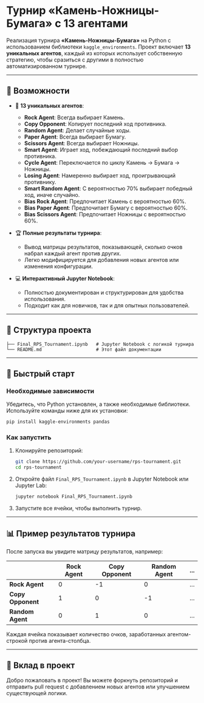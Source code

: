 
# Турнир «Камень-Ножницы-Бумага» с 13 агентами

Реализация турнира **«Камень-Ножницы-Бумага»** на Python с использованием библиотеки `kaggle_environments`. Проект включает **13 уникальных агентов**, каждый из которых использует собственную стратегию, чтобы сразиться с другими в полностью автоматизированном турнире.

---

## 📌 Возможности

- 🧠 **13 уникальных агентов**:
  - **Rock Agent**: Всегда выбирает Камень.
  - **Copy Opponent**: Копирует последний ход противника.
  - **Random Agent**: Делает случайные ходы.
  - **Paper Agent**: Всегда выбирает Бумагу.
  - **Scissors Agent**: Всегда выбирает Ножницы.
  - **Smart Agent**: Играет ход, побеждающий последний выбор противника.
  - **Cycle Agent**: Переключается по циклу Камень → Бумага → Ножницы.
  - **Losing Agent**: Намеренно выбирает ход, проигрывающий противнику.
  - **Smart Random Agent**: С вероятностью 70% выбирает победный ход, иначе случайно.
  - **Bias Rock Agent**: Предпочитает Камень с вероятностью 60%.
  - **Bias Paper Agent**: Предпочитает Бумагу с вероятностью 60%.
  - **Bias Scissors Agent**: Предпочитает Ножницы с вероятностью 60%.

- 🏆 **Полные результаты турнира**:
  - Вывод матрицы результатов, показывающей, сколько очков набрал каждый агент против других.
  - Легко модифицируется для добавления новых агентов или изменения конфигурации.

- 💻 **Интерактивный Jupyter Notebook**:
  - Полностью документирован и структурирован для удобства использования.
  - Подходит как для новичков, так и для опытных пользователей.

---

## 📂 Структура проекта

```
├── Final_RPS_Tournament.ipynb   # Jupyter Notebook с логикой турнира
└── README.md                    # Этот файл документации
```

---

## 🚀 Быстрый старт

### Необходимые зависимости

Убедитесь, что Python установлен, а также необходимые библиотеки. Используйте команды ниже для их установки:

```bash
pip install kaggle-environments pandas
```

### Как запустить

1. Клонируйте репозиторий:
   ```bash
   git clone https://github.com/your-username/rps-tournament.git
   cd rps-tournament
   ```

2. Откройте файл `Final_RPS_Tournament.ipynb` в Jupyter Notebook или Jupyter Lab:
   ```bash
   jupyter notebook Final_RPS_Tournament.ipynb
   ```

3. Запустите все ячейки, чтобы выполнить турнир.

---

## 📊 Пример результатов турнира

После запуска вы увидите матрицу результатов, например:

|               | Rock Agent | Copy Opponent | Random Agent | ... |
|---------------|------------|---------------|--------------|-----|
| **Rock Agent**| 0          | -1            | 0            | ... |
| **Copy Opponent** | 1        | 0             | -1           | ... |
| **Random Agent** | 0        | 1             | 0            | ... |

Каждая ячейка показывает количество очков, заработанных агентом-строкой против агента-столбца.

---

## 🤝 Вклад в проект

Добро пожаловать в проект! Вы можете форкнуть репозиторий и отправить pull request с добавлением новых агентов или улучшением существующей логики.

